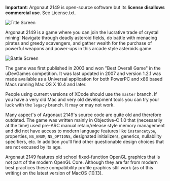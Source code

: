 **Important**: Argonaut 2149 is open-source software but its **license disallows commercial use**. See License.txt.

![Title Screen](screenshots/argonaut1.jpg)

Argonaut 2149 is a game where you can join the lucrative trade of crystal mining! Navigate through deadly asteroid fields, do battle with menacing pirates and greedy scavengers, and gather wealth for the purchase of powerful weapons and power-ups in this arcade style asteroids game.

![Battle Screen](screenshots/argonaut2.jpg)

The game was first published in 2003 and won "Best Overall Game" in the uDevGames competition. It was last updated in 2007 and version 1.2.1 was made available as a Universal application for both PowerPC and x86 based Macs running Mac OS X 10.4 and later.

People using current versions of XCode should use the `master` branch. If you have a very old Mac and very old development tools you can try your luck with the `legacy` branch. It may or may not work.

Many aspect's of Argonaut 2149's source code are quite old and therefore outdated. The game was written mainly in  Objective-C 1.0 that (necessarily at the time) used pre-ARC manual retain/release style memory management and did not have access to modern language features like `instancetype`, properties, `NS_ENUM`, `NS_OPTIONS`, designated initializers, generics, nullability specifiers, etc. In addition you'll find other questionable design choices that are not excused by its age.

Argonaut 2149 features old school fixed-function OpenGL graphics that is not part of the modern OpenGL Core. Although they are far from modern best practices these compatiibility profile graphics stlil work (as of this writing) on the latest version of MacOS (10.13).


